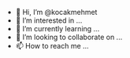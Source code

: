- 👋 Hi, I’m @kocakmehmet
- 👀 I’m interested in ...
- 🌱 I’m currently learning ...
- 💞️ I’m looking to collaborate on ...
- 📫 How to reach me ...

<!---
kocakmehmet/kocakmehmet is a ✨ special ✨ repository because its `README.md` (this file) appears on your GitHub profile.
You can click the Preview link to take a look at your changes.
--->
